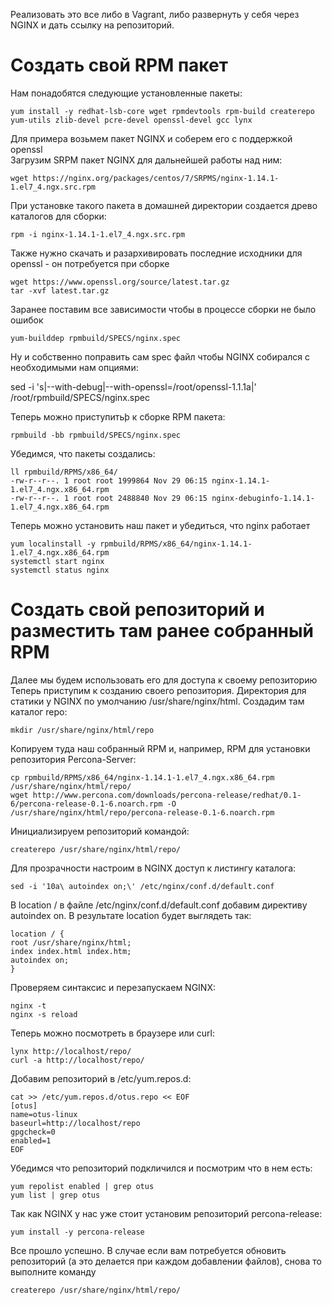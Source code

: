 Реализовать это все либо в Vagrant, либо развернуть у себя через NGINX и дать ссылку на репозиторий.

# Создать свой RPM пакет

Нам понадобятся следующие установленные пакеты:
```
yum install -y redhat-lsb-core wget rpmdevtools rpm-build createrepo yum-utils zlib-devel pcre-devel openssl-devel gcc lynx
```

Для примера возьмем пакет NGINX и соберем его с поддержкой openssl\
Загрузим SRPM пакет NGINX для дальнейшей работы над ним:
```
wget https://nginx.org/packages/centos/7/SRPMS/nginx-1.14.1-1.el7_4.ngx.src.rpm
```
При установке такого пакета в домашней директории создается древо каталогов для сборки:
```
rpm -i nginx-1.14.1-1.el7_4.ngx.src.rpm
```
Также нужно скачать и разархивировать последние исходники для openssl - он потребуется при сборке
```
wget https://www.openssl.org/source/latest.tar.gz
tar -xvf latest.tar.gz
```
Заранее поставим все зависимости чтобы в процессе сборки не было ошибок
```
yum-builddep rpmbuild/SPECS/nginx.spec
```
Ну и собственно поправить сам spec файл чтобы NGINX собирался с необходимыми нам опциями:

sed -i 's|--with-debug|--with-openssl=/root/openssl-1.1.1a|' /root/rpmbuild/SPECS/nginx.spec

Теперь можно приступитьþ к сборке RPM пакета:
```
rpmbuild -bb rpmbuild/SPECS/nginx.spec
```
Убедимся, что пакеты создались:
```
ll rpmbuild/RPMS/x86_64/
-rw-r--r--. 1 root root 1999864 Nov 29 06:15 nginx-1.14.1-1.el7_4.ngx.x86_64.rpm
-rw-r--r--. 1 root root 2488840 Nov 29 06:15 nginx-debuginfo-1.14.1-1.el7_4.ngx.x86_64.rpm
```
Теперь можно установить наш пакет и убедиться, что nginx работает
```
yum localinstall -y rpmbuild/RPMS/x86_64/nginx-1.14.1-1.el7_4.ngx.x86_64.rpm
systemctl start nginx
systemctl status nginx
```
# Создать свой репозиторий и разместить там ранее собранный RPM

Далее мы будем использовать его для доступа к своему репозиторию
Теперь приступим к созданию своего репозитория. Директория для статики у NGINX по умолчанию /usr/share/nginx/html. Создадим там каталог repo:
```
mkdir /usr/share/nginx/html/repo
```
Копируем туда наш собранный RPM и, например, RPM для установки репозитория Percona-Server:
```
cp rpmbuild/RPMS/x86_64/nginx-1.14.1-1.el7_4.ngx.x86_64.rpm /usr/share/nginx/html/repo/
wget http://www.percona.com/downloads/percona-release/redhat/0.1-6/percona-release-0.1-6.noarch.rpm -O /usr/share/nginx/html/repo/percona-release-0.1-6.noarch.rpm
```
Инициализируем репозиторий командой:
```
createrepo /usr/share/nginx/html/repo/
```

Для прозрачности настроим в NGINX доступ к листингу каталога:
```
sed -i '10a\ autoindex on;\' /etc/nginx/conf.d/default.conf
```
В location / в файле /etc/nginx/conf.d/default.conf добавим директиву autoindex on. В результате location будет выглядеть так:
```
location / {
root /usr/share/nginx/html;
index index.html index.htm;
autoindex on;
}
```
Проверяем синтаксис и перезапускаем NGINX:
```
nginx -t
nginx -s reload
```
Теперь можно посмотреть в браузере или curl:
```
lynx http://localhost/repo/
curl -a http://localhost/repo/
```
Добавим репозиторий в /etc/yum.repos.d:
```
cat >> /etc/yum.repos.d/otus.repo << EOF
[otus]
name=otus-linux
baseurl=http://localhost/repo
gpgcheck=0
enabled=1
EOF
```
Убедимся что репозиторий подкличился и посмотрим что в нем есть:
```
yum repolist enabled | grep otus
yum list | grep otus
```
Так как NGINX у нас уже стоит установим репозиторий percona-release:
```
yum install -y percona-release
```
Все прошло успешно. В случае если вам потребуется обновить репозиторий (а это делается при каждом добавлении файлов), снова то выполните команду 
```
createrepo /usr/share/nginx/html/repo/
```